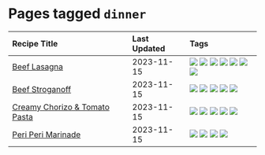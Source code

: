 # Pages tagged `dinner`

|Recipe Title|Last Updated|Tags
|:---|:---|:---|
|[Beef Lasagna](../recipes/beeflasagna.md)|2023-11-15|[![](https://img.shields.io/badge/tag-baked-f1d19f)](../tags/baked.md) [![](https://img.shields.io/badge/tag-beef-28ab17)](../tags/beef.md) [![](https://img.shields.io/badge/tag-dinner-ad1215)](../tags/dinner.md) [![](https://img.shields.io/badge/tag-easy-8a534c)](../tags/easy.md) [![](https://img.shields.io/badge/tag-italian-94b8ca)](../tags/italian.md) [![](https://img.shields.io/badge/tag-pasta-f6b493)](../tags/pasta.md) [![](https://img.shields.io/badge/tag-stovetop-42963a)](../tags/stovetop.md)|
|[Beef Stroganoff](../recipes/beefstroganoff.md)|2023-11-15|[![](https://img.shields.io/badge/tag-beef-28ab17)](../tags/beef.md) [![](https://img.shields.io/badge/tag-dairy-bb15fd)](../tags/dairy.md) [![](https://img.shields.io/badge/tag-dinner-ad1215)](../tags/dinner.md) [![](https://img.shields.io/badge/tag-russian-ab4f55)](../tags/russian.md) [![](https://img.shields.io/badge/tag-stovetop-42963a)](../tags/stovetop.md)|
|[Creamy Chorizo & Tomato Pasta](../recipes/creamychorizotomatopasta.md)|2023-11-15|[![](https://img.shields.io/badge/tag-boiled-32f6f2)](../tags/boiled.md) [![](https://img.shields.io/badge/tag-dinner-ad1215)](../tags/dinner.md) [![](https://img.shields.io/badge/tag-italian-94b8ca)](../tags/italian.md) [![](https://img.shields.io/badge/tag-pasta-f6b493)](../tags/pasta.md) [![](https://img.shields.io/badge/tag-stovetop-42963a)](../tags/stovetop.md)|
|[Peri Peri Marinade](../recipes/periperimarinade.md)|2023-11-15|[![](https://img.shields.io/badge/tag-dinner-ad1215)](../tags/dinner.md) [![](https://img.shields.io/badge/tag-portuguese-f47a18)](../tags/portuguese.md) [![](https://img.shields.io/badge/tag-sides-b7439e)](../tags/sides.md) [![](https://img.shields.io/badge/tag-vegan-4d8aaa)](../tags/vegan.md)|